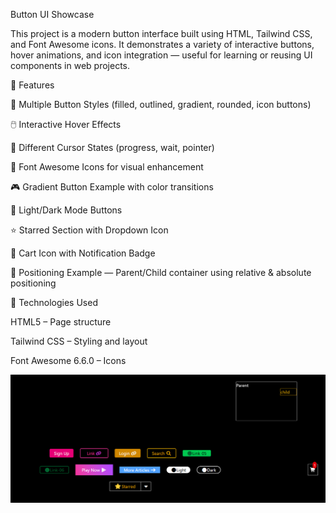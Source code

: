 Button UI Showcase

This project is a modern button interface built using HTML, Tailwind CSS, and Font Awesome icons.
It demonstrates a variety of interactive buttons, hover animations, and icon integration — useful for learning or reusing UI components in web projects.

🚀 Features

🌈 Multiple Button Styles (filled, outlined, gradient, rounded, icon buttons)

🖱️ Interactive Hover Effects

🔄 Different Cursor States (progress, wait, pointer)

🧩 Font Awesome Icons for visual enhancement

🎮 Gradient Button Example with color transitions

🌙 Light/Dark Mode Buttons

⭐ Starred Section with Dropdown Icon

🛒 Cart Icon with Notification Badge

🧱 Positioning Example — Parent/Child container using relative & absolute positioning

🧰 Technologies Used

HTML5 – Page structure

Tailwind CSS – Styling and layout

Font Awesome 6.6.0 – Icons

![img](./csspic.png.png)